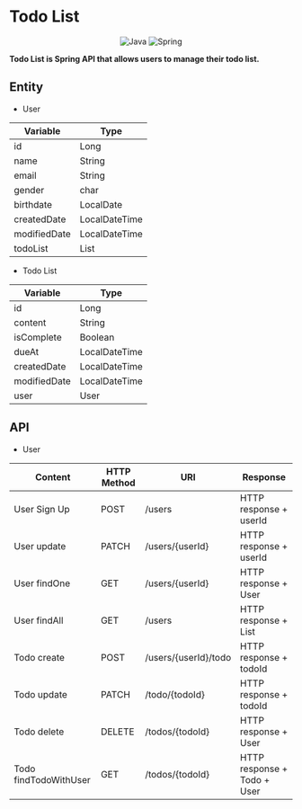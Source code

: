 # Todo List
<div align="center">
    <img src="https://img.shields.io/badge/java-%23ED8B00.svg?style=for-the-badge&logo=java&logoColor=white" alt="Java">
    <img src="https://img.shields.io/badge/spring-%236DB33F.svg?style=for-the-badge&logo=spring&logoColor=white" alt="Spring">
</div>

**Todo List is Spring API that allows users to manage their todo list.**

## Entity
- User

| Variable     | Type          |
|--------------|---------------|
| id           | Long          |
| name         | String        |
| email        | String        |
| gender       | char          |
| birthdate    | LocalDate     |
| createdDate  | LocalDateTime |
| modifiedDate | LocalDateTime |
| todoList     | List<Todo>    |

- Todo List

| Variable     | Type          |
|--------------|---------------|
| id           | Long          |
| content      | String        |
| isComplete   | Boolean       |
| dueAt        | LocalDateTime |
| createdDate  | LocalDateTime |
| modifiedDate | LocalDateTime |
| user         | User          |

## API
- User

| Content               | HTTP Method | URI                  | Response                    |
|-----------------------|-------------|----------------------|-----------------------------|
| User Sign Up          | POST        | /users               | HTTP response + userId      |
| User update           | PATCH       | /users/{userId}      | HTTP response + userId      |
| User findOne          | GET         | /users/{userId}      | HTTP response + User        |
| User findAll          | GET         | /users               | HTTP response + List<User>  |
| Todo create           | POST        | /users/{userId}/todo | HTTP response + todoId      |
| Todo update           | PATCH       | /todo/{todoId}       | HTTP response + todoId      |
| Todo delete           | DELETE      | /todos/{todoId}      | HTTP response + User        |
| Todo findTodoWithUser | GET         | /todos/{todoId}      | HTTP response + Todo + User |
